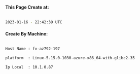 
   
#### This Page Create at:

```bash

2023-01-16 - 22:42:39 UTC

```

#### Create By Machine:

```bash

Host Name : fv-az792-197

platform  : Linux-5.15.0-1030-azure-x86_64-with-glibc2.35

Ip Local  : 10.1.0.87

```

